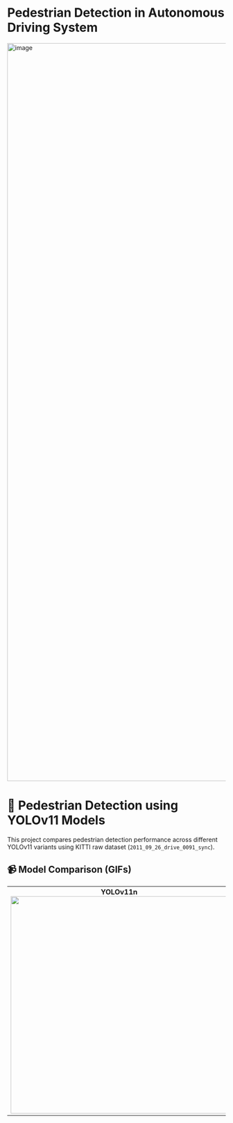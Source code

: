# Pedestrian Detection in Autonomous Driving System
<img width="1698" alt="image" src="https://github.com/user-attachments/assets/b449c4bc-6447-460f-9ff3-69946aea37a8" />

# 🧠 Pedestrian Detection using YOLOv11 Models

This project compares pedestrian detection performance across different YOLOv11 variants using KITTI raw dataset (`2011_09_26_drive_0091_sync`).

## 📹 Model Comparison (GIFs)

<table>
  <tr>
    <td align="center">
      <b>YOLOv11n</b><br>
      <img src="gifs/yolo11_comparison.gif" width="500">
    </td>
  </tr>
</table>
